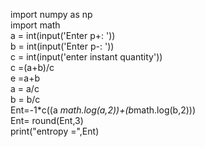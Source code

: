import numpy as np
<br/>
import math
<br/>
a = int(input('Enter p+: '))
<br/>
b = int(input('Enter p-: '))
<br/>
c = int(input('enter instant quantity'))
<br/>
c =(a+b)/c
<br/>
e =a+b
<br/>
a = a/c
<br/>
b = b/c
<br/>
Ent=-1*c((a *math.log(a,2))+(b*math.log(b,2)))
<br/>
Ent= round(Ent,3)
<br/>
print("entropy  =",Ent)
<br/>

